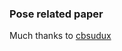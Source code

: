 ### Pose related paper

Much thanks to [cbsudux](https://github.com/cbsudux/awesome-human-pose-estimation)
